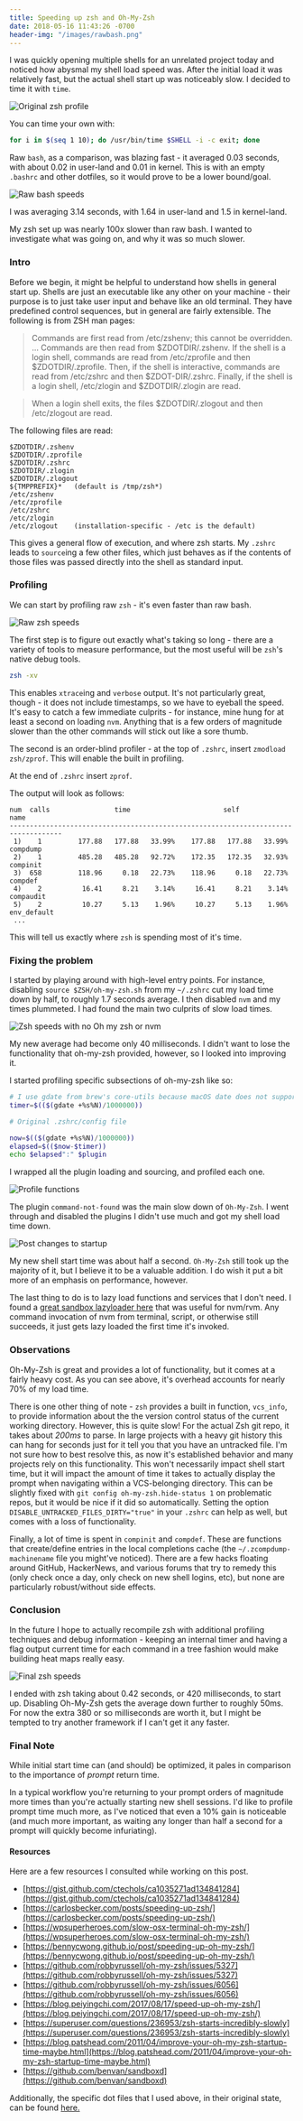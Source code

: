 ```yaml
---
title: Speeding up zsh and Oh-My-Zsh
date: 2018-05-16 11:43:26 -0700
header-img: "/images/rawbash.png"
---
```


I was quickly opening multiple shells for an unrelated project today and noticed how abysmal my shell load speed was. After the initial load it was relatively fast, but the actual shell start up was noticeably slow. I decided to time it with `time`.

<picture class="centered-image">
  <source srcset="/images/origzsh.webp" type="image/webp">
  <source srcset="/images/origzsh.png" type="image/jpeg"> 
  <img alt="Original zsh profile" class="centered-image" src="/images/origzsh.png">
</picture>

You can time your own with: 

```bash
for i in $(seq 1 10); do /usr/bin/time $SHELL -i -c exit; done
``` 

Raw `bash`, as a comparison, was blazing fast - it averaged 0.03 seconds, with about 0.02 in user-land and 0.01 in kernel. This is with an empty `.bashrc` and other dotfiles, so it would prove to be a lower bound/goal.

<picture class="centered-image">
  <source srcset="/images/rawbash.webp" type="image/webp">
  <source srcset="/images/rawbash.png" type="image/jpeg"> 
  <img alt="Raw bash speeds" class="centered-image" src="/images/rawbash.png">
</picture>

I was averaging 3.14 seconds, with 1.64 in user-land and 1.5 in kernel-land. 

My zsh set up was nearly 100x slower than raw bash. I wanted to investigate what was going on, and why it was so much slower. 

### Intro

Before we begin, it might be helpful to understand how shells in general start up. Shells are just an executable like any other on your machine - their purpose is to just take user input and behave like an old terminal. They have predefined control sequences, but in general are fairly extensible. The following is from ZSH man pages:

> Commands are first read from /etc/zshenv; this cannot be overridden. ... Commands are then read from $ZDOTDIR/.zshenv. If the shell is a login shell, commands are read from /etc/zprofile and then $ZDOTDIR/.zprofile. Then, if the shell is interactive, commands are read from /etc/zshrc and then $ZDOT-DIR/.zshrc. Finally, if the shell is a login shell, /etc/zlogin and $ZDOTDIR/.zlogin are read.

> When a login shell exits, the files $ZDOTDIR/.zlogout and then /etc/zlogout are read.

The following files are read:

```
$ZDOTDIR/.zshenv
$ZDOTDIR/.zprofile
$ZDOTDIR/.zshrc
$ZDOTDIR/.zlogin
$ZDOTDIR/.zlogout
${TMPPREFIX}*   (default is /tmp/zsh*)
/etc/zshenv
/etc/zprofile
/etc/zshrc
/etc/zlogin
/etc/zlogout    (installation-specific - /etc is the default)
```

This gives a general flow of execution, and where zsh starts. My `.zshrc` leads to `source`ing a few other files, which just behaves as if the contents of those files was passed directly into the shell as standard input. 

### Profiling

We can start by profiling raw `zsh` - it's even faster than raw bash. 

<picture class="centered-image">
  <source srcset="/images/rawzsh.webp" type="image/webp">
  <source srcset="/images/rawzsh.png" type="image/jpeg"> 
  <img alt="Raw zsh speeds" class="centered-image" src="/images/rawzsh.png">
</picture>

The first step is to figure out exactly what's taking so long - there are a variety of tools to measure performance, but the most useful will be `zsh`'s native debug tools. 

```bash
zsh -xv
```

This enables `xtrace`ing and `verbose` output. It's not particularly great, though - it does not include timestamps, so we have to eyeball the speed. It's easy to catch a few immediate culprits - for instance, mine hung for at least a second on loading `nvm`. Anything that is a few orders of magnitude slower than the other commands will stick out like a sore thumb. 

The second is an order-blind profiler - at the top of `.zshrc`, insert `zmodload zsh/zprof`. This will enable the built in profiling.

At the end of `.zshrc` insert `zprof`.

The output will look as follows:

	num  calls                time                       self            name
	-----------------------------------------------------------------------------------
	 1)    1         177.88   177.88   33.99%    177.88   177.88   33.99%  compdump
	 2)    1         485.28   485.28   92.72%    172.35   172.35   32.93%  compinit
	 3)  658         118.96     0.18   22.73%    118.96     0.18   22.73%  compdef
	 4)    2          16.41     8.21    3.14%     16.41     8.21    3.14%  compaudit
	 5)    2          10.27     5.13    1.96%     10.27     5.13    1.96%  env_default
	 ...

This will tell us exactly where `zsh` is spending most of it's time. 

### Fixing the problem

I started by playing around with high-level entry points. For instance, disabling `source $ZSH/oh-my-zsh.sh` from my `~/.zshrc` cut my load time down by half, to roughly 1.7 seconds average. I then disabled `nvm` and my times plummeted. I had found the main two culprits of slow load times. 

<picture class="centered-image">
  <source srcset="/images/zshNoOmzNoNvm.webp" type="image/webp">
  <source srcset="/images/zshNoOmzNoNvm.png" type="image/jpeg"> 
  <img alt="Zsh speeds with no Oh my zsh or nvm" class="centered-image" src="/images/zshNoOmzNoNvm.png">
</picture>

My new average had become only 40 milliseconds. I didn't want to lose the functionality that oh-my-zsh provided, however, so I looked into improving it. 

I started profiling specific subsections of oh-my-zsh like so: 

```bash
# I use gdate from brew's core-utils because macOS date does not support nanoseconds
timer=$(($(gdate +%s%N)/1000000)) 

# Original .zshrc/config file

now=$(($(gdate +%s%N)/1000000))
elapsed=$(($now-$timer))
echo $elapsed":" $plugin
```

I wrapped all the plugin loading and sourcing, and profiled each one.

<picture class="centered-image">
  <source srcset="/images/profiledfuncs.webp" type="image/webp">
  <source srcset="/images/profiledfuncs.png" type="image/jpeg"> 
  <img alt="Profile functions" class="centered-image" src="/images/profiledfuncs.png">
</picture>

The plugin `command-not-found` was the main slow down of `Oh-My-Zsh`. I went through and disabled the plugins I didn't use much and got my shell load time down. 

<picture class="centered-image">
  <source srcset="/images/postopt.webp" type="image/webp">
  <source srcset="/images/postopt.png" type="image/jpeg"> 
  <img alt="Post changes to startup" class="centered-image" src="/images/postopt.png">
</picture>

My new shell start time was about half a second. `Oh-My-Zsh` still took up the majority of it, but I believe it to be a valuable addition. I do wish it put a bit more of an emphasis on performance, however. 

The last thing to do is to lazy load functions and services that I don't need. I found a [great sandbox lazyloader here](https://github.com/benvan/sandboxd) that was useful for nvm/rvm. Any command invocation of nvm from terminal, script, or otherwise still succeeds, it just gets lazy loaded the first time it's invoked. 

### Observations

Oh-My-Zsh is great and provides a lot of functionality, but it comes at a fairly heavy cost. As you can see above, it's overhead accounts for nearly 70% of my load time. 

There is one other thing of note - `zsh` provides a built in function, `vcs_info`, to provide information about the the version control status of the current working directory. However, this is quite slow! For the actual Zsh git repo, it takes about *200ms* to parse. In large projects with a heavy git history this can hang for seconds just for it tell you that you have an untracked file. I'm not sure how to best resolve this, as now it's established behavior and many projects rely on this functionality. This won't necessarily impact shell start time, but it will impact the amount of time it takes to actually display the prompt when navigating within a VCS-belonging directory. This can be slightly fixed with `git config oh-my-zsh.hide-status 1` on problematic repos, but it would be nice if it did so automatically. Setting the option `DISABLE_UNTRACKED_FILES_DIRTY="true"` in your `.zshrc` can help as well, but comes with a loss of functionality. 

Finally, a lot of time is spent in `compinit` and `compdef`. These are functions that create/define entries in the local completions cache (the `~/.zcompdump-machinename` file you might've noticed). There are a few hacks floating around GitHub, HackerNews, and various forums that try to remedy this (only check once a day, only check on new shell logins, etc), but none are particularly robust/without side effects.

### Conclusion

In the future I hope to actually recompile zsh with additional profiling techniques and debug information - keeping an internal timer and having a flag output current time for each command in a tree fashion would make building heat maps really easy. 

<picture class="centered-image">
  <source srcset="/images/zsh_final.webp" type="image/webp">
  <source srcset="/images/zsh_final.png" type="image/jpeg"> 
  <img alt="Final zsh speeds" class="centered-image" src="/images/zsh_final.png">
</picture>

I ended with zsh taking about 0.42 seconds, or 420 milliseconds, to start up. Disabling Oh-My-Zsh gets the average down further to roughly 50ms. For now the extra 380 or so milliseconds are worth it, but I might be tempted to try another framework if I can't get it any faster.


### Final Note

While initial start time can (and should) be optimized, it pales in comparison to the importance of *prompt* return time. 

In a typical workflow you're returning to your prompt orders of magnitude more times than you're actually starting new shell sessions. I'd like to profile prompt time much more, as I've noticed that even a 10% gain is noticeable (and much more important, as waiting any longer than half a second for a prompt will quickly become infuriating).


#### Resources

Here are a few resources I consulted while working on this post.

* [https://gist.github.com/ctechols/ca1035271ad134841284](https://gist.github.com/ctechols/ca1035271ad134841284)
* [https://carlosbecker.com/posts/speeding-up-zsh/](https://carlosbecker.com/posts/speeding-up-zsh/)
* [https://wpsuperheroes.com/slow-osx-terminal-oh-my-zsh/](https://wpsuperheroes.com/slow-osx-terminal-oh-my-zsh/)
* [https://bennycwong.github.io/post/speeding-up-oh-my-zsh/](https://bennycwong.github.io/post/speeding-up-oh-my-zsh/)
* [https://github.com/robbyrussell/oh-my-zsh/issues/5327](https://github.com/robbyrussell/oh-my-zsh/issues/5327)
* [https://github.com/robbyrussell/oh-my-zsh/issues/6056](https://github.com/robbyrussell/oh-my-zsh/issues/6056)
* [https://blog.peiyingchi.com/2017/08/17/speed-up-oh-my-zsh/](https://blog.peiyingchi.com/2017/08/17/speed-up-oh-my-zsh/)
* [https://superuser.com/questions/236953/zsh-starts-incredibly-slowly](https://superuser.com/questions/236953/zsh-starts-incredibly-slowly)
* [https://blog.patshead.com/2011/04/improve-your-oh-my-zsh-startup-time-maybe.html](https://blog.patshead.com/2011/04/improve-your-oh-my-zsh-startup-time-maybe.html)
* [https://github.com/benvan/sandboxd](https://github.com/benvan/sandboxd)

Additionally, the specific dot files that I used above, in their original state, can be found [here.](https://github.com/jonluca/dotfiles/tree/551234df4d4527d6990ae3ea681bf015da8a0570)